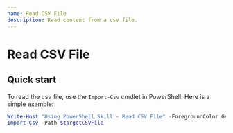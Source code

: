 ```yaml
---
name: Read CSV File
description: Read content from a csv file.
---
```


# Read CSV File 
 
## Quick start 

To read the csv file, use the `Import-Csv` cmdlet in PowerShell. Here is a simple example:

```powershell
Write-Host "Using PowerShell Skill - Read CSV File" -ForegroundColor Green; Write-Host "Reading csv file..." -ForegroundColor Green
Import-Csv -Path $targetCSVFile
```